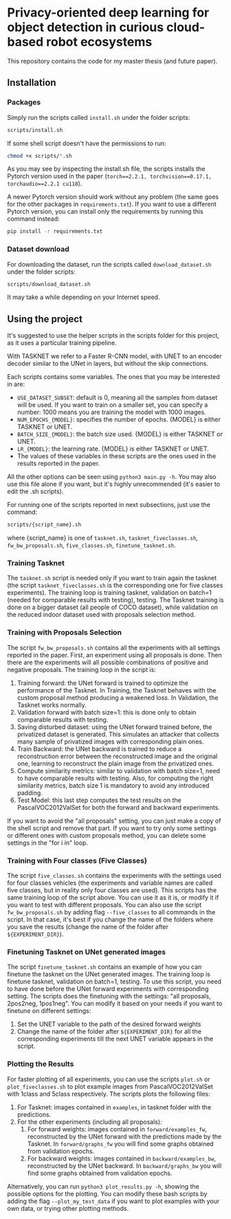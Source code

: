 # Privacy-oriented deep learning for object detection in curious cloud-based robot ecosystems

This repository contains the code for my master thesis (and future paper).

## Installation
### Packages
Simply run the scripts called `install.sh` under the folder scripts:
```bash
scripts/install.sh
```
If some shell script doesn't have the permissions to run:
```bash
chmod +x scripts/*.sh
```
As you may see by inspecting the install.sh file, the scripts installs the Pytorch version used in the paper (`torch==2.2.1, torchvision==0.17.1, torchaudio==2.2.1 cu118`). 

A newer Pytorch version should work without any problem (the same goes for the other packages in `requirements.txt`). If you want to use a different Pytorch version, you can install only the requirements by running this command instead:
```bash
pip install -r requirements.txt
```

### Dataset download
For downloading the dataset, run the scripts called `download_dataset.sh` under the folder scripts:
```bash
scripts/download_dataset.sh
```
It may take a while depending on your Internet speed.

## Using the project
It's suggested to use the helper scripts in the scripts folder for this project, as it uses a particular training pipeline.

With TASKNET we refer to a Faster R-CNN model, with UNET to an encoder decoder similar to the UNet in layers, but without the skip connections.

Each scripts contains some variables. The ones that you may be interested in are:
- `USE_DATASET_SUBSET`: default is 0, meaning all the samples from dataset will be used. If you want to train on a smaller set, you can specify a number: 1000 means you are training the model with 1000 images.
- `NUM_EPOCHS_{MODEL}`: specifies the number of epochs. {MODEL} is either TASKNET or UNET.
- `BATCH_SIZE_{MODEL}`: the batch size used. {MODEL} is either TASKNET or UNET.
- `LR_{MODEL}`: the learning rate. {MODEL} is either TASKNET or UNET.
- The values of these variables in these scripts are the ones used in the results reported in the paper.

All the other options can be seen using `python3 main.py -h`. You may also use this file alone if you want, but it's highly unrecommended (it's easier to edit the .sh scripts).

For running one of the scripts reported in next subsections, just use the command:
```bash
scripts/{script_name}.sh
```
where {script_name} is one of `tasknet.sh`, `tasknet_fiveclasses.sh`, `fw_bw_proposals.sh`, `five_classes.sh`, `finetune_tasknet.sh`.

### Training Tasknet
The `tasknet.sh` script is needed only if you want to train again the tasknet (the script `tasknet_fiveclasses.sh` is the corresponding one for five classes experiments).
The training loop is training tasknet, validation on batch=1 (needed for comparable results with testing), testing. The Tasknet training is done on a bigger dataset (all people of COCO dataset), while validation on the reduced indoor dataset used with proposals selection method.

### Training with Proposals Selection
The script `fw_bw_proposals.sh` contains all the experiments with all settings reported in the paper. First, an experiment using all proposals is done. Then there are the experiments will all possible combinations of positive and negative proposals.
The training loop in the script is:
1. Training forward: the UNet forward is trained to optimize the performance of the Tasknet. In Training, the Tasknet behaves with the custom proposal method producing a weakened loss. In Validation, the Tasknet works normally.
2. Validation forward with batch size=1: this is done only to obtain comparable results with testing.
3. Saving disturbed dataset: using the UNet forward trained before, the privatized dataset is generated. This simulates an attacker that collects many sample of privatized images with corresponding plain ones.
4. Train Backward: the UNet backward is trained to reduce a reconstruction error between the reconstructed image and the original one, learning to reconstruct the plain image from the privatized ones.
5. Compute similarity metrics: similar to validation with batch size=1, need to have comparable results with testing. Also, for computing the right similarity metrics, batch size 1 is mandatory to avoid any introduced padding.
6. Test Model: this last step computes the test results on the PascalVOC2012ValSet for both the forward and backward experiments.

If you want to avoid the "all proposals" setting, you can just make a copy of the shell script and remove that part. If you want to try only some settings or different ones with custom proposals method, you can delete some settings in the "for i in" loop.

### Training with Four classes (Five Classes)
The script `five_classes.sh` contains the experiments with the settings used for four classes vehicles (the experiments and variable names are called five classes, but in reality only four classes are used). This scripts has the same training loop of the script above. You can use it as it is, or modify it if you want to test with different proposals.
You can also use the script `fw_bw_proposals.sh` by adding flag `--five_classes` to all commands in the script. In that case, it's best if you change the name of the folders where you save the results (change the name of the folder after `${EXPERIMENT_DIR}`).

### Finetuning Tasknet on UNet generated images
The script `finetune_tasknet.sh` contains an example of how you can finetune the tasknet on the UNet generated images. The training loop is finetune tasknet, validation on batch=1, testing. To use this script, you need to have done before the UNet forward experiments with corresponding setting.
The scripts does the finetuning with the settings: "all proposals, 2pos2neg, 1pos1neg". You can modify it based on your needs if you want to finetune on different settings:
1. Set the UNET variable to the path of the desired forward weights
2. Change the name of the folder after `${EXPERIMENT_DIR}` for all the corresponding experiments till the next UNET variable appears in the script.

### Plotting the Results
For faster plotting of all experiments, you can use the scripts `plot.sh` or `plot_fiveclasses.sh` to plot example images from PascalVOC2012ValSet with 1class and 5class respectively.
The scripts plots the following files:
1. For Tasknet: images contained in `examples`, in tasknet folder with the predictions.
2. For the other experiments (including all proposals):
	1. For forward weights: images contained in `forward/examples_fw`, reconstructed by the UNet forward with the predictions made by the Tasknet. In `forward/graphs_fw` you will find some graphs obtained from validation epochs.
	2. For backward weights: images contained in `backward/examples_bw`, reconstructed by the UNet backward. In `backward/graphs_bw` you will find some graphs obtained from validation epochs.

Alternatively, you can run `python3 plot_results.py -h`, showing the possible options for the plotting.
You can modify these bash scripts by adding the flag `--plot_my_test_data` if you want to plot examples with your own data, or trying other plotting methods.
